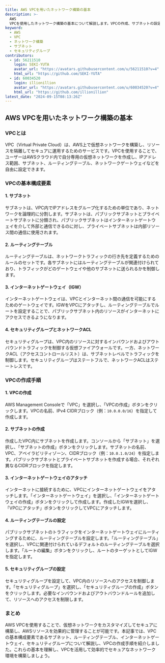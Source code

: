 ```yaml
---
title: AWS VPCを用いたネットワーク構築の基本
description: >-
  AWS
  VPCを使用したネットワーク構築の基本について解説します。VPCの作成、サブネットの設定、セキュリティグループの構成など、VPCの主要な機能とその利点を紹介します。
keyword:
  - AWS
  - VPC
  - ネットワーク構築
  - サブネット
  - セキュリティグループ
contributors:
  - id: 56211510
    login: SEKI-YUTA
    avatar_url: "https://avatars.githubusercontent.com/u/56211510?v=4"
    html_url: "https://github.com/SEKI-YUTA"
  - id: 60034520
    login: illionillion
    avatar_url: "https://avatars.githubusercontent.com/u/60034520?v=4"
    html_url: "https://github.com/illionillion"
latest_date: "2024-09-15T08:13:26Z"
---
```


## AWS VPCを用いたネットワーク構築の基本

### VPCとは

VPC（Virtual Private Cloud）は、AWS上で仮想ネットワークを構築し、リソースを隔離してセキュアに運用するためのサービスです。VPCを使用することで、ユーザーはAWSクラウド内で自分専用の仮想ネットワークを作成し、IPアドレス範囲、サブネット、ルーティングテーブル、ネットワークゲートウェイなどを自由に設定できます。

### VPCの基本構成要素

#### 1. サブネット

サブネットは、VPC内でIPアドレスをグループ化するための単位であり、ネットワークを論理的に分割します。サブネットは、パブリックサブネットとプライベートサブネットに分類され、パブリックサブネットはインターネットゲートウェイを介して外部と通信できるのに対し、プライベートサブネットは内部リソース間の通信に使用されます。

#### 2. ルーティングテーブル

ルーティングテーブルは、ネットワークトラフィックの行き先を定義するためのルールのセットです。各サブネットにはルーティングテーブルが関連付けられており、トラフィックがどのゲートウェイや他のサブネットに送られるかを制御します。

#### 3. インターネットゲートウェイ（IGW）

インターネットゲートウェイは、VPCとインターネット間の通信を可能にするためのゲートウェイです。IGWをVPCにアタッチし、ルーティングテーブルでルートを設定することで、パブリックサブネット内のリソースがインターネットにアクセスできるようになります。

#### 4. セキュリティグループとネットワークACL

セキュリティグループは、VPC内のリソースに対するインバウンドおよびアウトバウンドトラフィックを制御する仮想ファイアウォールです。一方、ネットワークACL（アクセスコントロールリスト）は、サブネットレベルでトラフィックを制御します。セキュリティグループはステートフルで、ネットワークACLはステートレスです。

### VPCの作成手順

#### 1. VPCの作成

AWS Management Consoleで「VPC」を選択し、「VPCの作成」ボタンをクリックします。VPCの名前、IPv4 CIDRブロック（例：`10.0.0.0/16`）を指定して作成します。

#### 2. サブネットの作成

作成したVPC内にサブネットを作成します。コンソールから「サブネット」を選択し、「サブネットの作成」ボタンをクリックします。サブネットの名前、VPC、アベイラビリティゾーン、CIDRブロック（例：`10.0.1.0/24`）を指定します。パブリックサブネットとプライベートサブネットを作成する場合、それぞれ異なるCIDRブロックを指定します。

#### 3. インターネットゲートウェイのアタッチ

インターネットに接続するために、VPCにインターネットゲートウェイをアタッチします。「インターネットゲートウェイ」を選択し、「インターネットゲートウェイの作成」ボタンをクリックして作成します。作成したIGWを選択し、「VPCにアタッチ」ボタンをクリックしてVPCにアタッチします。

#### 4. ルーティングテーブルの設定

パブリックサブネットのトラフィックをインターネットゲートウェイにルーティングするために、ルーティングテーブルを設定します。「ルーティングテーブル」を選択し、VPCに関連付けられているデフォルトのルーティングテーブルを選択します。「ルートの編集」ボタンをクリックし、ルートのターゲットとしてIGWを指定します。

#### 5. セキュリティグループの設定

セキュリティグループを設定して、VPC内のリソースへのアクセスを制御します。「セキュリティグループ」を選択し、「セキュリティグループの作成」ボタンをクリックします。必要なインバウンドおよびアウトバウンドルールを追加して、リソースへのアクセスを制限します。

### まとめ

AWS VPCを使用することで、仮想ネットワークをカスタマイズしてセキュアに構築し、AWSリソースを効果的に管理することが可能です。本記事では、VPCの基本構成要素であるサブネット、ルーティングテーブル、インターネットゲートウェイ、セキュリティグループについて解説し、VPCの作成手順を紹介しました。これらの基本を理解し、VPCを活用して効率的でセキュアなネットワーク環境を構築しましょう。
